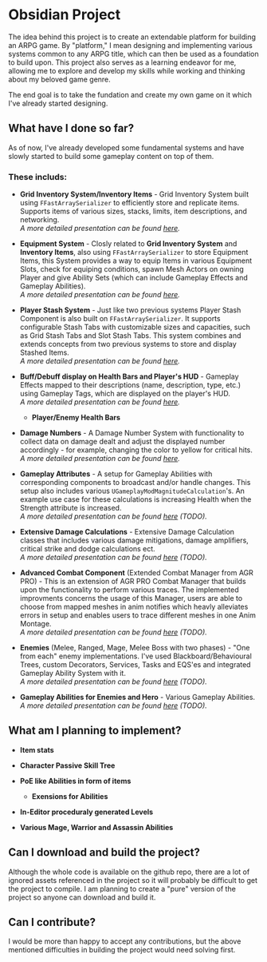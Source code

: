 # Obsidian Project

The idea behind this project is to create an extendable platform for building an ARPG game.
By "platform," I mean designing and implementing various systems common to any ARPG title,
which can then be used as a foundation to build upon. This project also serves as a learning
endeavor for me, allowing me to explore and develop my skills while working and thinking
about my beloved game genre.

The end goal is to take the fundation and create my own game on it which I've already started designing.

## What have I done so far?

As of now, I've already developed some fundamental systems and have slowly started to
build some gameplay content on top of them.

### These includs:
- **Grid Inventory System/Inventory Items** - Grid Inventory System built using ```FFastArraySerializer``` to efficiently store and replicate items.
  Supports items of various sizes, stacks, limits, item descriptions, and networking. </br>
  *A more detailed presentation can be found [here](https://github.com/intrxx/Obsidian/blob/main/Docs/InventoryItemsSystem.md).*

- **Equipment System** - Closly related to **Grid Inventory System** and **Inventory Items**, also using ```FFastArraySerializer``` to store Equipment Items,
  this System provides a way to equip Items in various Equipment Slots, check for equiping conditions, spawn Mesh Actors on owning Player and give Ability Sets (which can include Gameplay Effects and Gameplay Abilities). </br>
  *A more detailed presentation can be found [here](https://github.com/intrxx/Obsidian/blob/main/Docs/EquipmentSystem.md).*

- **Player Stash System** - Just like two previous systems Player Stash Component is also built on ```FFastArraySerializer```.
  It supports configurable Stash Tabs with customizable sizes and capacities, such as Grid Stash Tabs and Slot Stash Tabs.
  This system combines and extends concepts from two previous systems to store and display Stashed Items. </br>
  *A more detailed presentation can be found [here](https://github.com/intrxx/Obsidian/blob/main/Docs/PlayerStashSystem.md).*

- **Buff/Debuff display on Health Bars and Player's HUD** - Gameplay Effects mapped to their descriptions (name, description, type, etc.) 
using Gameplay Tags, which are displayed on the player's HUD. </br>
 *A more detailed presentation can be found [here](https://github.com/intrxx/Obsidian/blob/main/Docs/EffectsUIInfoSystem.md).*
    - **Player/Enemy Health Bars**

- **Damage Numbers** - A Damage Number System with functionality to collect data on damage dealt and adjust the displayed number accordingly - for example,
 changing the color to yellow for critical hits. </br>
*A more detailed presentation can be found [here](https://github.com/intrxx/Obsidian/blob/main/Docs/DamageNumberSystem.md).* 

- **Gameplay Attributes** - A setup for Gameplay Abilities with corresponding components to broadcast and/or handle changes. This setup also includes various ```UGameplayModMagnitudeCalculation```'s.
 An example use case for these calculations is increasing Health when the Strength attribute is increased. </br>
  *A more detailed presentation can be found [here](https://github.com/intrxx/Obsidian/blob/main/Docs/Attributes.md) (TODO).* 

- **Extensive Damage Calculations** - Extensive Damage Calculation classes that includes various damage mitigations,
 damage amplifiers, critical strike and dodge calculations ect. </br>
*A more detailed presentation can be found [here](https://github.com/intrxx/Obsidian/blob/main/Docs/DamageCalculation.md) (TODO).*

- **Advanced Combat Component** (Extended Combat Manager from AGR PRO) - This is an extension of AGR PRO Combat Manager
 that builds upon the functionality to perform various traces. The implemented improvments concerns the usage of this Manager,
 users are able to choose from mapped meshes in anim notifies which heavly alleviates errors in setup and enables users to trace different meshes in one Anim Montage. </br>
 *A more detailed presentation can be found [here](https://github.com/intrxx/Obsidian/blob/main/Docs/AdvancedCombatComponent.md) (TODO).*

- **Enemies** (Melee, Ranged, Mage, Melee Boss with two phases) - "One from each" enemy implementations.
 I've used Blackboard/Behavioural Trees, custom Decorators, Services, Tasks and EQS'es and integrated Gameplay Ability System with it. </br>
*A more detailed presentation can be found [here](https://github.com/intrxx/Obsidian/blob/main/Docs/Enemies.md) (TODO).*

- **Gameplay Abilities for Enemies and Hero** - Various Gameplay Abilities. </br>
*A more detailed presentation can be found [here](https://github.com/intrxx/Obsidian/blob/main/Docs/Abilities_Root.md) (TODO).*

## What am I planning to implement?

- **Item stats**

- **Character Passive Skill Tree**

- **PoE like Abilities in form of items**

    - **Exensions for Abilities**

- **In-Editor proceduraly generated Levels**

- **Various Mage, Warrior and Assassin Abilities**

## Can I download and build the project?

Although the whole code is available on the github repo, there are a lot of ignored assets referenced
in the project so it will probably be difficult to get the project to compile.
I am planning to create a "pure" version of the project so anyone can download and build it.

## Can I contribute?

I would be more than happy to accept any contributions, but the above mentioned difficulties in building
the project would need solving first.
